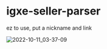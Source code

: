 # igxe-seller-parser

ez to use, put a nickname and link

![2022-10-11_03-37-09](https://user-images.githubusercontent.com/84630587/194991591-1d6d49cf-8f43-467f-bfed-6b774a62251b.gif)
